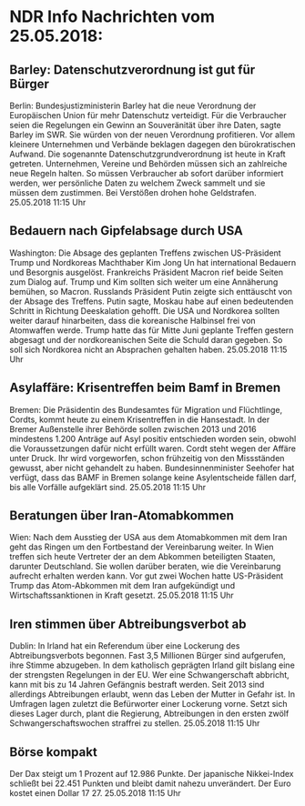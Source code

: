 # NDR Info Nachrichten vom 25.05.2018:


## Barley: Datenschutzverordnung ist gut für Bürger
Berlin: Bundesjustizministerin Barley hat die neue Verordnung der Europäischen Union für mehr Datenschutz verteidigt. Für die Verbraucher seien die Regelungen ein Gewinn an Souveränität über ihre Daten, sagte Barley im SWR. Sie würden von der neuen Verordnung profitieren. Vor allem kleinere Unternehmen und Verbände beklagen dagegen den bürokratischen Aufwand. Die sogenannte Datenschutzgrundverordnung ist heute in Kraft getreten. Unternehmen, Vereine und Behörden müssen sich an zahlreiche neue Regeln halten. So müssen Verbraucher ab sofort darüber informiert werden, wer persönliche Daten zu welchem Zweck sammelt und sie müssen dem zustimmen. Bei Verstößen drohen hohe Geldstrafen. 25.05.2018 11:15 Uhr 

## Bedauern nach Gipfelabsage durch USA
Washington: Die Absage des geplanten Treffens zwischen US-Präsident Trump und Nordkoreas Machthaber Kim Jong Un hat international Bedauern und Besorgnis ausgelöst. Frankreichs Präsident Macron rief beide Seiten zum Dialog auf. Trump und Kim sollten sich weiter um eine Annäherung bemühen, so Macron. Russlands Präsident Putin zeigte sich enttäuscht von der Absage des Treffens. Putin sagte, Moskau habe auf einen bedeutenden Schritt in Richtung Deeskalation gehofft. Die USA und Nordkorea sollten weiter darauf hinarbeiten, dass die koreanische Halbinsel frei von Atomwaffen werde. Trump hatte das für Mitte Juni geplante Treffen gestern abgesagt und der nordkoreanischen Seite die Schuld daran gegeben. So soll sich Nordkorea nicht an Absprachen gehalten haben. 25.05.2018 11:15 Uhr 

## Asylaffäre: Krisentreffen beim Bamf in Bremen
Bremen: Die Präsidentin des Bundesamtes für Migration und Flüchtlinge, Cordts, kommt heute zu einem Krisentreffen in die Hansestadt. In der Bremer Außenstelle ihrer Behörde sollen zwischen 2013 und 2016 mindestens 1.200 Anträge auf Asyl positiv entschieden worden sein, obwohl die Voraussetzungen dafür nicht erfüllt waren. Cordt steht wegen der Affäre unter Druck. Ihr wird vorgeworfen, schon frühzeitig von den Missständen gewusst, aber nicht gehandelt zu haben. Bundesinnenminister Seehofer hat verfügt, dass das BAMF in Bremen solange keine Asylentscheide fällen darf, bis alle Vorfälle aufgeklärt sind. 25.05.2018 11:15 Uhr 

## Beratungen über Iran-Atomabkommen
Wien: Nach dem Ausstieg der USA aus dem Atomabkommen mit dem Iran geht das Ringen um den Fortbestand der Vereinbarung weiter. In Wien treffen sich heute Vertreter der an dem Abkommen beteiligten Staaten, darunter Deutschland. Sie wollen darüber beraten, wie die Vereinbarung aufrecht erhalten werden kann. Vor gut zwei Wochen hatte US-Präsident Trump das Atom-Abkommen mit dem Iran aufgekündigt und Wirtschaftssanktionen in Kraft gesetzt. 25.05.2018 11:15 Uhr 

## Iren stimmen über Abtreibungsverbot ab
Dublin: In Irland hat ein Referendum über eine Lockerung des Abtreibungsverbots begonnen. Fast 3,5 Millionen Bürger sind aufgerufen, ihre Stimme abzugeben. In dem katholisch geprägten Irland gilt bislang eine der strengsten Regelungen in der EU. Wer eine Schwangerschaft abbricht, kann mit bis zu 14 Jahren Gefängnis bestraft werden. Seit 2013 sind allerdings Abtreibungen erlaubt, wenn das Leben der Mutter in Gefahr ist. In Umfragen lagen zuletzt die Befürworter einer Lockerung vorne. Setzt sich dieses Lager durch, plant die Regierung, Abtreibungen in den ersten zwölf Schwangerschaftswochen straffrei zu stellen. 25.05.2018 11:15 Uhr 

## Börse kompakt
Der Dax steigt um 1 Prozent auf 12.986 Punkte. Der japanische Nikkei-Index schließt bei 22.451 Punkten und bleibt damit nahezu unverändert. Der Euro kostet einen Dollar 17 27. 25.05.2018 11:15 Uhr 
